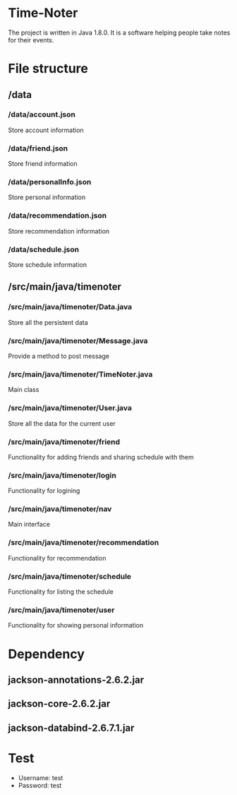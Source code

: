 # Time-Noter
The project is written in Java 1.8.0. It is a software helping people take notes for their events.

# File structure

## /data
### /data/account.json
Store account information
### /data/friend.json
Store friend information
### /data/personalInfo.json
Store personal information
### /data/recommendation.json
Store recommendation information
### /data/schedule.json
Store schedule information

## /src/main/java/timenoter
###  /src/main/java/timenoter/Data.java
Store all the persistent data
### /src/main/java/timenoter/Message.java
Provide a method to post message
### /src/main/java/timenoter/TimeNoter.java
Main class
### /src/main/java/timenoter/User.java
Store all the data for the current user
### /src/main/java/timenoter/friend
Functionality for adding friends and sharing schedule with them
### /src/main/java/timenoter/login
Functionality for logining
### /src/main/java/timenoter/nav
Main interface
### /src/main/java/timenoter/recommendation
Functionality for recommendation
### /src/main/java/timenoter/schedule
Functionality for listing the schedule
### /src/main/java/timenoter/user
Functionality for showing personal information

# Dependency
## jackson-annotations-2.6.2.jar
## jackson-core-2.6.2.jar
## jackson-databind-2.6.7.1.jar

# Test
* Username: test
* Password: test
